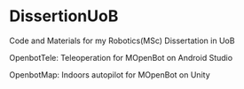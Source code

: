 # DissertionUoB

Code and Materials for my Robotics(MSc) Dissertation in UoB

OpenbotTele: Teleoperation for MOpenBot on Android Studio

OpenbotMap: Indoors autopilot for MOpenBot on Unity
